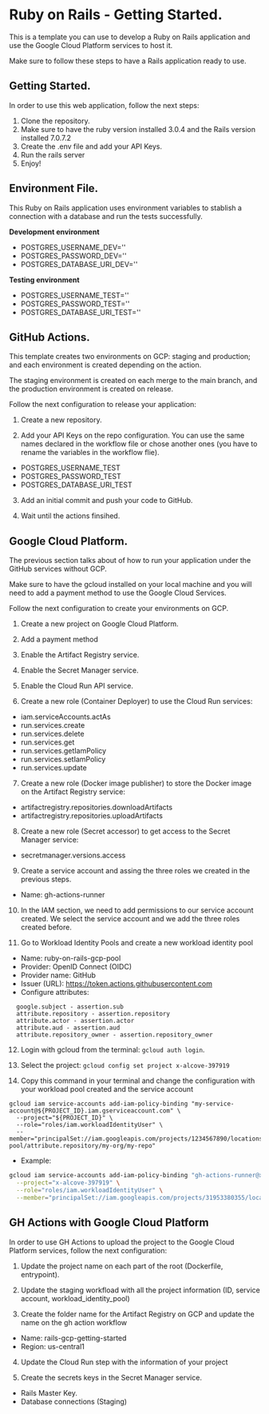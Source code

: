 # Ruby on Rails - Getting Started.

This is a template you can use to develop a Ruby on Rails application and use the Google Cloud Platform services to host it.

Make sure to follow these steps to have a Rails application ready to use.

## Getting Started.

In order to use this web application, follow the next steps:

1. Clone the repository.
2. Make sure to have the ruby version installed 3.0.4 and the Rails version installed 7.0.7.2
3. Create the .env file and add your API Keys.
4. Run the rails server
5. Enjoy!

## Environment File.

This Ruby on Rails application uses environment variables to stablish a connection with a database and run the tests successfully.

**Development environment**

- POSTGRES_USERNAME_DEV=''
- POSTGRES_PASSWORD_DEV=''
- POSTGRES_DATABASE_URI_DEV=''

**Testing environment**

- POSTGRES_USERNAME_TEST=''
- POSTGRES_PASSWORD_TEST=''
- POSTGRES_DATABASE_URI_TEST=''

## GitHub Actions.

This template creates two environments on GCP: staging and production; and each environment is created depending on the action.

The staging environment is created on each merge to the main branch, and the production environment is created on release.

Follow the next configuration to release your application:

1. Create a new repository.

2. Add your API Keys on the repo configuration. You can use the same names declared in the workflow file or chose another ones (you have to rename the variables in the workflow flie).

- POSTGRES_USERNAME_TEST
- POSTGRES_PASSWORD_TEST
- POSTGRES_DATABASE_URI_TEST

3. Add an initial commit and push your code to GitHub.

4. Wait until the actions finsihed.

## Google Cloud Platform.

The previous section talks about of how to run your application under the GitHub services without GCP.

Make sure to have the gcloud installed on your local machine and you will need to add a payment method to use the Google Cloud Services.

Follow the next configuration to create your environments on GCP.

1. Create a new project on Google Cloud Platform.

2. Add a payment method

3. Enable the Artifact Registry service.

4. Enable the Secret Manager service.

5. Enable the Cloud Run API service.

6. Create a new role (Container Deployer) to use the Cloud Run services:

- iam.serviceAccounts.actAs
- run.services.create
- run.services.delete
- run.services.get
- run.services.getIamPolicy
- run.services.setIamPolicy
- run.services.update

7. Create a new role (Docker image publisher) to store the Docker image on the Artifact Registry service:

- artifactregistry.repositories.downloadArtifacts
- artifactregistry.repositories.uploadArtifacts

8. Create a new role (Secret accessor) to get access to the Secret Manager service:

- secretmanager.versions.access

9. Create a service account and assing the three roles we created in the previous steps.

- Name: gh-actions-runner

10. In the IAM section, we need to add permissions to our service account created. We select the service account and we add the three roles created before.

11. Go to Workload Identity Pools and create a new workload identity pool

- Name: ruby-on-rails-gcp-pool
- Provider: OpenID Connect (OIDC)
- Provider name: GitHub
- Issuer (URL): https://token.actions.githubusercontent.com
- Configure attributes:
```
  google.subject - assertion.sub
  attribute.repository - assertion.repository
  attribute.actor - assertion.actor
  attribute.aud - assertion.aud
  attribute.repository_owner - assertion.repository_owner
```

12. Login with gcloud from the terminal: `gcloud auth login`.

13. Select the project: `gcloud config set project x-alcove-397919`

14. Copy this command in your terminal and change the configuration with your workload pool created and the service account

```
gcloud iam service-accounts add-iam-policy-binding "my-service-account@${PROJECT_ID}.iam.gserviceaccount.com" \
  --project="${PROJECT_ID}" \
  --role="roles/iam.workloadIdentityUser" \
  --member="principalSet://iam.googleapis.com/projects/1234567890/locations/global/workloadIdentityPools/my-pool/attribute.repository/my-org/my-repo"
```

- Example:

```bash
gcloud iam service-accounts add-iam-policy-binding "gh-actions-runner@x-alcove-397919.iam.gserviceaccount.com" \
  --project="x-alcove-397919" \
  --role="roles/iam.workloadIdentityUser" \
  --member="principalSet://iam.googleapis.com/projects/31953380355/locations/global/workloadIdentityPools/ruby-on-rails-gcp-pool/attribute.repository/Jorge-Ortiz-Mata/rails-gcp-getting-started"
```

## GH Actions with Google Cloud Platform

In order to use GH Actions to upload the project to the Google Cloud Platform services, follow the next configuration:

1. Update the project name on each part of the root (Dockerfile, entrypoint).

2. Update the staging workfload with all the project information (ID, service account, workload_identity_pool)

3. Create the folder name for the Artifact Registry on GCP and update the name on the gh action workflow

- Name: rails-gcp-getting-started
- Region: us-central1

4. Update the Cloud Run step with the information of your project

5. Create the secrets keys in the Secret Manager service.

  - Rails Master Key.
  - Database connections (Staging)
